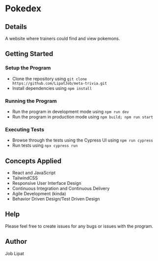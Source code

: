 # Pokedex

## Details
A website where trainers could find and view pokemons.

## Getting Started

### Setup the Program
* Clone the repository using `git clone https://github.com/LipatJob/meta-trivia.git`
* Install dependencies using `npm install`

### Running the Program
* Run the program in development mode using `npm run dev`
* Run the program in production mode using `npm build; npm run start`

### Executing Tests
* Browse through the tests using the Cypress UI using `npm run cypress`
* Run tests using `npx cypress run`

## Concepts Applied
* React and JavaScript
* TailwindCSS
* Responsive User Interface Design
* Continuous Integration and Continuous Delivery
* Agile Development (kinda)
* Behavior Driven Design/Test Driven Design


## Help
Please feel free to create issues for any bugs or issues with the program.

## Author
Job Lipat

